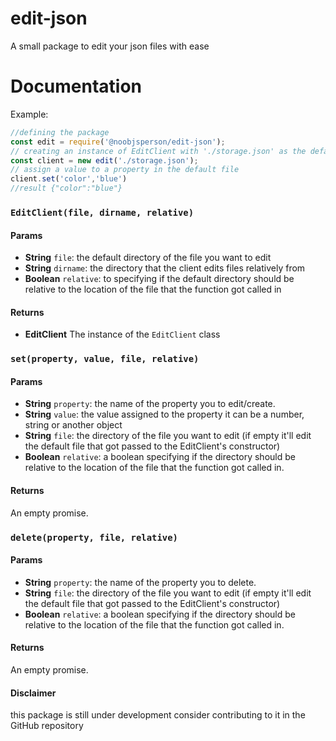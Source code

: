 # edit-json
A small package to edit your json files with ease
# Documentation
Example:
```js
//defining the package
const edit = require('@noobjsperson/edit-json');
// creating an instance of EditClient with './storage.json' as the default file
const client = new edit('./storage.json');
// assign a value to a property in the default file
client.set('color','blue')
//result {"color":"blue"}
```
### `EditClient(file, dirname, relative)`

#### Params

- **String** `file`: the default directory of the file you want to edit
- **String** `dirname`: the directory that the client edits files relatively from
- **Boolean** `relative`: to specifying if the default directory should be relative to the location of the file that the function got called in

#### Returns

- **EditClient** The instance of the `EditClient` class

### `set(property, value, file, relative)`

#### Params

  * **String** `property`: the name of the property you to edit/create.
  * **String** `value`: the value assigned to the property it can be a number, string or another object
  * **String** `file`: the directory of the file you want to edit (if empty it'll edit the default file that got passed to the EditClient's constructor)
  * **Boolean** `relative`: a boolean specifying if the directory should be relative to the location of the file that the function got called in.
  
#### Returns
  
An empty promise.

### `delete(property, file, relative)`

#### Params

* **String** `property`: the name of the property you to delete.
* **String** `file`: the directory of the file you want to edit (if empty it'll edit the default file that got passed to the EditClient's constructor)
* **Boolean** `relative`: a boolean specifying if the directory should be relative to the location of the file that the function got called in.

#### Returns

An empty promise.

#### Disclaimer
this package is still under development consider contributing to it in the GitHub repository


